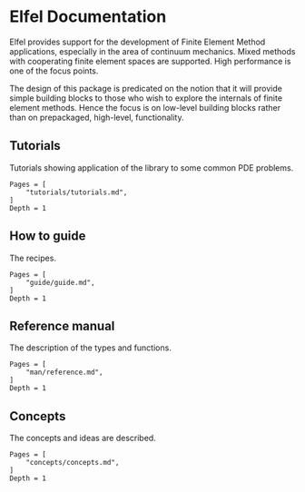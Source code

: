# Elfel Documentation

Elfel provides support for the development of Finite Element Method applications, especially in the area of continuum mechanics. Mixed methods with cooperating finite element spaces are supported. High performance is one of the focus points.

The design of this package is predicated on the notion that it will provide simple building blocks  to  those who wish to explore the internals of finite element methods.  Hence the focus is on low-level building blocks rather than on prepackaged, high-level, functionality.

## Tutorials

Tutorials showing application of the library to some common PDE problems.

```@contents
Pages = [
    "tutorials/tutorials.md",
]
Depth = 1
```

## How to guide

The recipes.

```@contents
Pages = [
    "guide/guide.md",
]
Depth = 1
```

## Reference manual

The description of the types and functions.

```@contents
Pages = [
    "man/reference.md",
]
Depth = 1
```

## Concepts

The concepts and ideas are described.

```@contents
Pages = [
    "concepts/concepts.md",
]
Depth = 1
```
